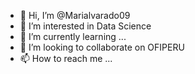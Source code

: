 - 👋 Hi, I’m @Marialvarado09
- 👀 I’m interested in Data Science
- 🌱 I’m currently learning ...
- 💞️ I’m looking to collaborate on OFIPERU
- 📫 How to reach me ...

<!---
Marialvarado09/Marialvarado09 is a ✨ special ✨ repository because its `README.md` (this file) appears on your GitHub profile.
You can click the Preview link to take a look at your changes.
--->
